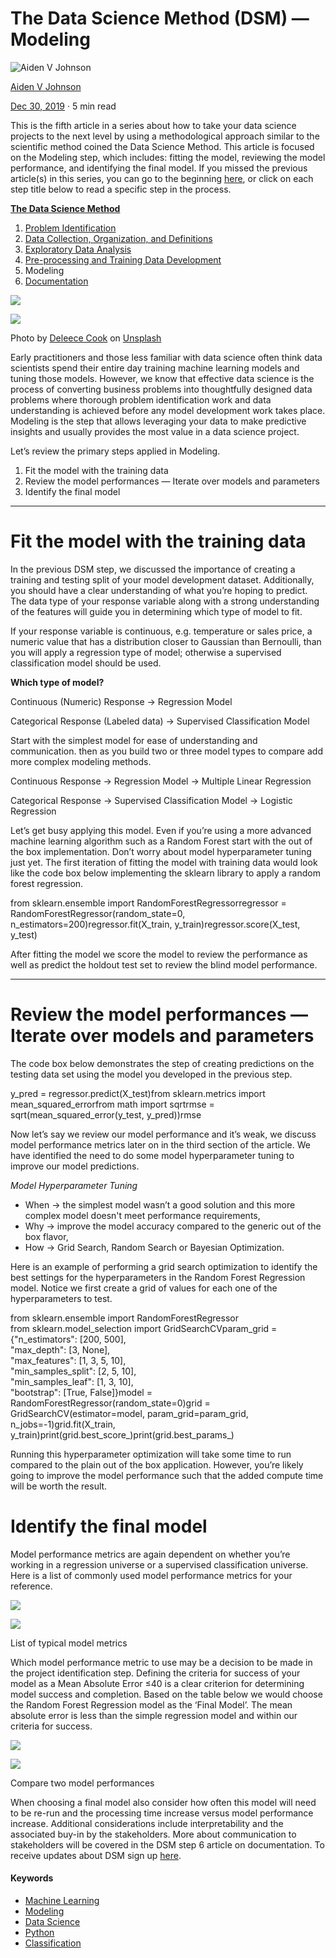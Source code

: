
# The Data Science Method (DSM) — Modeling

[](https://medium.com/@aiden.dataminer?source=post_page-----56b4233cad1b----------------------)

![Aiden V Johnson](https://miro.medium.com/fit/c/96/96/1*WDVszdcJs5A1fXhnjHZPig.jpeg)

[Aiden V Johnson](https://medium.com/@aiden.dataminer?source=post_page-----56b4233cad1b----------------------)

[Dec 30, 2019](https://medium.com/@aiden.dataminer/the-data-science-method-dsm-modeling-56b4233cad1b?source=post_page-----56b4233cad1b----------------------)  ·  5  min read

This is the fifth article in a series about how to take your data science projects to the next level by using a methodological approach similar to the scientific method coined the Data Science Method. This article is focused on the Modeling step, which includes: fitting the model, reviewing the model performance, and identifying the final model. If you missed the previous article(s) in this series, you can go to the beginning  [here](https://medium.com/@aiden.dataminer/the-data-science-method-dsm-a-framework-on-how-to-take-your-data-science-projects-to-the-next-91f9fd81e5d1), or click on each step title below to read a specific step in the process.

[**The Data Science Method**](https://medium.com/@aiden.dataminer/the-data-science-method-dsm-a-framework-on-how-to-take-your-data-science-projects-to-the-next-91f9fd81e5d1)

1.  [Problem Identification](https://medium.com/@aiden.dataminer/the-data-science-method-problem-identification-6ffcda1e5152?source=friends_link&sk=a56dc93c270bfdd21a585b0618984be0)
2.  [Data Collection, Organization, and Definitions](https://medium.com/@aiden.dataminer/the-data-science-method-dsm-data-collection-organization-and-definitions-d19b6ff141c4)
3.  [Exploratory Data Analysis](https://medium.com/@aiden.dataminer/the-data-science-method-dsm-exploratory-data-analysis-bc84d4d8d3f9)
4.  [Pre-processing and Training Data Development](https://medium.com/@aiden.dataminer/the-data-science-method-dsm-pre-processing-and-training-data-development-fd2d75182967)
5.  Modeling
6.  [Documentation](https://medium.com/@aiden.dataminer/the-data-science-method-dsm-documentation-c92c28bd45e6)

![](https://miro.medium.com/max/60/0*-lfAkVaTz-jv-kSS?q=20)

![](https://miro.medium.com/max/5352/0*-lfAkVaTz-jv-kSS)

Photo by  [Deleece Cook](https://unsplash.com/@deleece?utm_source=medium&utm_medium=referral)  on  [Unsplash](https://unsplash.com/?utm_source=medium&utm_medium=referral)

Early practitioners and those less familiar with data science often think data scientists spend their entire day training machine learning models and tuning those models. However, we know that effective data science is the process of converting business problems into thoughtfully designed data problems where thorough problem identification work and data understanding is achieved before any model development work takes place. Modeling is the step that allows leveraging your data to make predictive insights and usually provides the most value in a data science project.

Let’s review the primary steps applied in Modeling.

1.  Fit the model with the training data
2.  Review the model performances — Iterate over models and parameters
3.  Identify the final model

----------

# Fit the model with the training data

In the previous DSM step, we discussed the importance of creating a training and testing split of your model development dataset. Additionally, you should have a clear understanding of what you’re hoping to predict. The data type of your response variable along with a strong understanding of the features will guide you in determining which type of model to fit.

If your response variable is continuous, e.g. temperature or sales price, a numeric value that has a distribution closer to Gaussian than Bernoulli, than you will apply a regression type of model; otherwise a supervised classification model should be used.

**Which type of model?**

Continuous (Numeric) Response → Regression Model

Categorical Response (Labeled data) → Supervised Classification Model

Start with the simplest model for ease of understanding and communication. then as you build two or three model types to compare add more complex modeling methods.

Continuous Response → Regression Model → Multiple Linear Regression

Categorical Response → Supervised Classification Model → Logistic Regression

Let’s get busy applying this model. Even if you’re using a more advanced machine learning algorithm such as a Random Forest start with the out of the box implementation. Don’t worry about model hyperparameter tuning just yet. The first iteration of fitting the model with training data would look like the code box below implementing the sklearn library to apply a random forest regression.

from sklearn.ensemble import RandomForestRegressorregressor = RandomForestRegressor(random_state=0, n_estimators=200)regressor.fit(X_train, y_train)regressor.score(X_test, y_test)

After fitting the model we score the model to review the performance as well as predict the holdout test set to review the blind model performance.

----------

# Review the model performances — Iterate over models and parameters

The code box below demonstrates the step of creating predictions on the testing data set using the model you developed in the previous step.

  
y_pred = regressor.predict(X_test)from sklearn.metrics import mean_squared_errorfrom math import sqrtrmse = sqrt(mean_squared_error(y_test, y_pred))rmse

Now let’s say we review our model performance and it’s weak, we discuss model performance metrics later on in the third section of the article. We have identified the need to do some model hyperparameter tuning to improve our model predictions.

_Model Hyperparameter Tuning_

-   When → the simplest model wasn’t a good solution and this more complex model doesn't meet performance requirements,
-   Why → improve the model accuracy compared to the generic out of the box flavor,
-   How → Grid Search, Random Search or Bayesian Optimization.

Here is an example of performing a grid search optimization to identify the best settings for the hyperparameters in the Random Forest Regression model. Notice we first create a grid of values for each one of the hyperparameters to test.

from sklearn.ensemble import RandomForestRegressor  
from sklearn.model_selection import GridSearchCVparam_grid = {"n_estimators": [200, 500],  
 "max_depth": [3, None],  
 "max_features": [1, 3, 5, 10],  
 "min_samples_split": [2, 5, 10],  
 "min_samples_leaf": [1, 3, 10],  
 "bootstrap": [True, False]}model = RandomForestRegressor(random_state=0)grid = GridSearchCV(estimator=model, param_grid=param_grid, n_jobs=-1)grid.fit(X_train, y_train)print(grid.best_score_)print(grid.best_params_)

Running this hyperparameter optimization will take some time to run compared to the plain out of the box application. However, you’re likely going to improve the model performance such that the added compute time will be worth the result.

# Identify the final model

Model performance metrics are again dependent on whether you’re working in a regression universe or a supervised classification universe. Here is a list of commonly used model performance metrics for your reference.

![](https://miro.medium.com/max/60/1*tZxa-pG48yAHfgiIbH_3lQ.png?q=20)

![](https://miro.medium.com/max/552/1*tZxa-pG48yAHfgiIbH_3lQ.png)

List of typical model metrics

Which model performance metric to use may be a decision to be made in the project identification step. Defining the criteria for success of your model as a Mean Absolute Error ≤40 is a clear criterion for determining model success and completion. Based on the table below we would choose the Random Forest Regression model as the ‘Final Model’. The mean absolute error is less than the simple regression model and within our criteria for success.

![](https://miro.medium.com/max/60/1*uktSI2lFUN344fGrVG7miQ.png?q=20)

![](https://miro.medium.com/max/440/1*uktSI2lFUN344fGrVG7miQ.png)

Compare two model performances

When choosing a final model also consider how often this model will need to be re-run and the processing time increase versus model performance increase. Additional considerations include interpretability and the associated buy-in by the stakeholders. More about communication to stakeholders will be covered in the DSM step 6 article on documentation. To receive updates about DSM sign up  [here](https://www.breakthroughdatascience.com/pl/102737).

#### Keywords

-   [Machine Learning](https://medium.com/tag/machine-learning)
-   [Modeling](https://medium.com/tag/modeling)
-   [Data Science](https://medium.com/tag/data-science)
-   [Python](https://medium.com/tag/python)
-   [Classification](https://medium.com/tag/classification)
<!--stackedit_data:
eyJoaXN0b3J5IjpbLTE4MjU3Mjk0OThdfQ==
-->